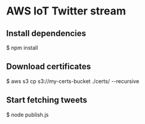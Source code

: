# AWS IoT Twitter stream

## Install dependencies

$ npm install

## Download certificates

$ aws s3 cp s3://my-certs-bucket ./certs/ --recursive

## Start fetching tweets

$ node publish.js
